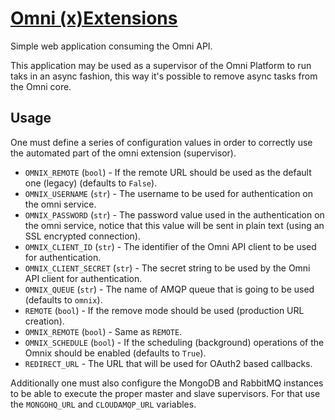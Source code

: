 # [Omni (x)Extensions](http://omnix.hive.pt)

Simple web application consuming the Omni API.

This application may be used as a supervisor of the Omni Platform to run taks in an async
fashion, this way it's possible to remove async tasks from the Omni core.

## Usage

One must define a series of configuration values in order to correctly use the automated
part of the omni extension (supervisor).

* `OMNIX_REMOTE` (`bool`) - If the remote URL should be used as the default one (legacy) (defaults to `False`).
* `OMNIX_USERNAME` (`str`) - The username to be used for authentication on the omni service.
* `OMNIX_PASSWORD` (`str`) - The password value used in the authentication on the omni service, notice that
this value will be sent in plain text (using an SSL encrypted connection).
* `OMNIX_CLIENT_ID` (`str`) - The identifier of the Omni API client to be used for authentication.
* `OMNIX_CLIENT_SECRET` (`str`) - The secret string to be used by the Omni API client for authentication.
* `OMNIX_QUEUE` (`str`) - The name of AMQP queue that is going to be used (defaults to `omnix`).
* `REMOTE` (`bool`) - If the remove mode should be used (production URL creation).
* `OMNIX_REMOTE` (`bool`) - Same as `REMOTE`.
* `OMNIX_SCHEDULE` (`bool`) - If the scheduling (background) operations of the Omnix should be enabled (defaults to `True`).
* `REDIRECT_URL` - The URL that will be used for OAuth2 based callbacks.

Additionally one must also configure the MongoDB and RabbitMQ instances to be able to execute
the proper master and slave supervisors. For that use the `MONGOHQ_URL` and `CLOUDAMQP_URL` variables.
